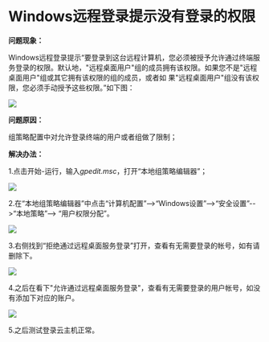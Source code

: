 # Windows远程登录提示没有登录的权限
**问题现象：**

Windows远程登录提示“要登录到这台远程计算机，您必须被授予允许通过终端服务登录的权限。默认地，"远程桌面用户"组的成员拥有该权限。如果您不是"远程桌面用户"组或其它拥有该权限的组的成员，或者如 果"远程桌面用户"组没有该权限，您必须手动授予这些权限。”如下图：

![](https://github.com/jdcloudcom/cn/blob/edit/image/Elastic-Compute/Virtual-Machine/Windows/Windows%E8%BF%9C%E7%A8%8B%E7%99%BB%E5%BD%95%E6%8F%90%E7%A4%BA%E6%B2%A1%E6%9C%89%E7%99%BB%E5%BD%95%E7%9A%84%E6%9D%83%E9%99%9001.png)

**问题原因：**

组策略配置中对允许登录终端的用户或者组做了限制；

 

**解决办法：**

1.点击开始-运行，输入*gpedit.msc*，打开“本地组策略编辑器”；

![](https://github.com/jdcloudcom/cn/blob/edit/image/Elastic-Compute/Virtual-Machine/Windows/Windows%E8%BF%9C%E7%A8%8B%E7%99%BB%E5%BD%95%E6%8F%90%E7%A4%BA%E6%B2%A1%E6%9C%89%E7%99%BB%E5%BD%95%E7%9A%84%E6%9D%83%E9%99%9002.png)


2.在“本地组策略编辑器”中点击“计算机配置”-->“Windows设置”-->“安全设置”-->“本地策略”--> “用户权限分配”。

![](https://github.com/jdcloudcom/cn/blob/edit/image/Elastic-Compute/Virtual-Machine/Windows/Windows%E8%BF%9C%E7%A8%8B%E7%99%BB%E5%BD%95%E6%8F%90%E7%A4%BA%E6%B2%A1%E6%9C%89%E7%99%BB%E5%BD%95%E7%9A%84%E6%9D%83%E9%99%9003.png)

3.右侧找到“拒绝通过远程桌面服务登录”打开，查看有无需要登录的帐号，如有请删除下。

![](https://github.com/jdcloudcom/cn/blob/edit/image/Elastic-Compute/Virtual-Machine/Windows/Windows%E8%BF%9C%E7%A8%8B%E7%99%BB%E5%BD%95%E6%8F%90%E7%A4%BA%E6%B2%A1%E6%9C%89%E7%99%BB%E5%BD%95%E7%9A%84%E6%9D%83%E9%99%9004.png)


4.之后在看下"允许通过远程桌面服务登录"，查看有无需要登录的用户帐号，如没有添加下对应的账户。

![](https://github.com/jdcloudcom/cn/blob/edit/image/Elastic-Compute/Virtual-Machine/Windows/Windows%E8%BF%9C%E7%A8%8B%E7%99%BB%E5%BD%95%E6%8F%90%E7%A4%BA%E6%B2%A1%E6%9C%89%E7%99%BB%E5%BD%95%E7%9A%84%E6%9D%83%E9%99%9005.png)

5.之后测试登录云主机正常。